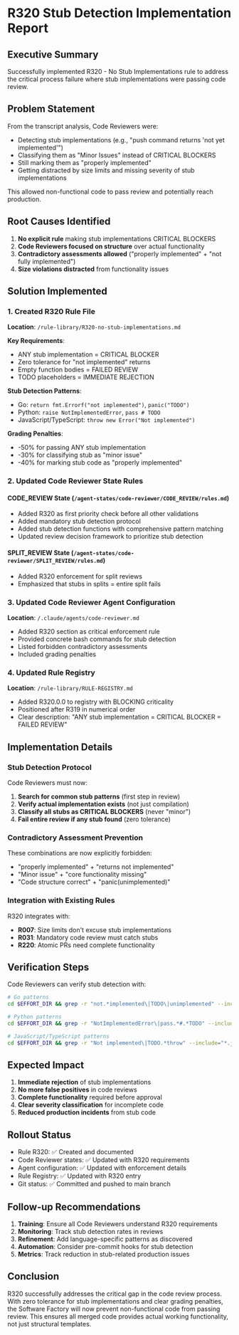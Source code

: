 # R320 Stub Detection Implementation Report

## Executive Summary

Successfully implemented R320 - No Stub Implementations rule to address the critical process failure where stub implementations were passing code review.

## Problem Statement

From the transcript analysis, Code Reviewers were:
- Detecting stub implementations (e.g., "push command returns 'not yet implemented'")
- Classifying them as "Minor Issues" instead of CRITICAL BLOCKERS
- Still marking them as "properly implemented"
- Getting distracted by size limits and missing severity of stub implementations

This allowed non-functional code to pass review and potentially reach production.

## Root Causes Identified

1. **No explicit rule** making stub implementations CRITICAL BLOCKERS
2. **Code Reviewers focused on structure** over actual functionality
3. **Contradictory assessments allowed** ("properly implemented" + "not fully implemented")
4. **Size violations distracted** from functionality issues

## Solution Implemented

### 1. Created R320 Rule File
**Location**: `/rule-library/R320-no-stub-implementations.md`

**Key Requirements**:
- ANY stub implementation = CRITICAL BLOCKER
- Zero tolerance for "not implemented" returns
- Empty function bodies = FAILED REVIEW
- TODO placeholders = IMMEDIATE REJECTION

**Stub Detection Patterns**:
- Go: `return fmt.Errorf("not implemented")`, `panic("TODO")`
- Python: `raise NotImplementedError`, `pass # TODO`
- JavaScript/TypeScript: `throw new Error("Not implemented")`

**Grading Penalties**:
- -50% for passing ANY stub implementation
- -30% for classifying stub as "minor issue"
- -40% for marking stub code as "properly implemented"

### 2. Updated Code Reviewer State Rules

#### CODE_REVIEW State (`/agent-states/code-reviewer/CODE_REVIEW/rules.md`)
- Added R320 as first priority check before all other validations
- Added mandatory stub detection protocol
- Added stub detection functions with comprehensive pattern matching
- Updated review decision framework to prioritize stub detection

#### SPLIT_REVIEW State (`/agent-states/code-reviewer/SPLIT_REVIEW/rules.md`)
- Added R320 enforcement for split reviews
- Emphasized that stubs in splits = entire split fails

### 3. Updated Code Reviewer Agent Configuration
**Location**: `/.claude/agents/code-reviewer.md`

- Added R320 section as critical enforcement rule
- Provided concrete bash commands for stub detection
- Listed forbidden contradictory assessments
- Included grading penalties

### 4. Updated Rule Registry
**Location**: `/rule-library/RULE-REGISTRY.md`

- Added R320.0.0 to registry with BLOCKING criticality
- Positioned after R319 in numerical order
- Clear description: "ANY stub implementation = CRITICAL BLOCKER = FAILED REVIEW"

## Implementation Details

### Stub Detection Protocol

Code Reviewers must now:

1. **Search for common stub patterns** (first step in review)
2. **Verify actual implementation exists** (not just compilation)
3. **Classify all stubs as CRITICAL BLOCKERS** (never "minor")
4. **Fail entire review if any stub found** (zero tolerance)

### Contradictory Assessment Prevention

These combinations are now explicitly forbidden:
- "properly implemented" + "returns not implemented"
- "Minor issue" + "core functionality missing"
- "Code structure correct" + "panic(unimplemented)"

### Integration with Existing Rules

R320 integrates with:
- **R007**: Size limits don't excuse stub implementations
- **R031**: Mandatory code review must catch stubs
- **R220**: Atomic PRs need complete functionality

## Verification Steps

Code Reviewers can verify stub detection with:

```bash
# Go patterns
cd $EFFORT_DIR && grep -r "not.*implemented\|TODO\|unimplemented" --include="*.go"

# Python patterns
cd $EFFORT_DIR && grep -r "NotImplementedError\|pass.*#.*TODO" --include="*.py"

# JavaScript/TypeScript patterns
cd $EFFORT_DIR && grep -r "Not implemented\|TODO.*throw" --include="*.js" --include="*.ts"
```

## Expected Impact

1. **Immediate rejection** of stub implementations
2. **No more false positives** in code reviews
3. **Complete functionality** required before approval
4. **Clear severity classification** for incomplete code
5. **Reduced production incidents** from stub code

## Rollout Status

- Rule R320: ✅ Created and documented
- Code Reviewer states: ✅ Updated with R320 requirements
- Agent configuration: ✅ Updated with enforcement details
- Rule Registry: ✅ Updated with R320 entry
- Git status: ✅ Committed and pushed to main branch

## Follow-up Recommendations

1. **Training**: Ensure all Code Reviewers understand R320 requirements
2. **Monitoring**: Track stub detection rates in reviews
3. **Refinement**: Add language-specific patterns as discovered
4. **Automation**: Consider pre-commit hooks for stub detection
5. **Metrics**: Track reduction in stub-related production issues

## Conclusion

R320 successfully addresses the critical gap in the code review process. With zero tolerance for stub implementations and clear grading penalties, the Software Factory will now prevent non-functional code from passing review. This ensures all merged code provides actual working functionality, not just structural templates.